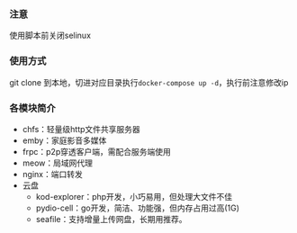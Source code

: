 ### 注意
使用脚本前关闭selinux

### 使用方式
git clone 到本地，切进对应目录执行`docker-compose up -d`，执行前注意修改ip

### 各模块简介
* chfs：轻量级http文件共享服务器
* emby：家庭影音多媒体
* frpc：p2p穿透客户端，需配合服务端使用
* meow：局域网代理
* nginx：端口转发
* 云盘
  * kod-explorer：php开发，小巧易用，但处理大文件不佳
  * pydio-cell：go开发，简洁、功能强，但内存占用过高(1G)
  * seafile：支持增量上传网盘，长期用推荐。


